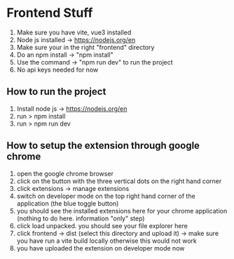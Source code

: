 #  Frontend Stuff

1. Make sure you have vite, vue3 installed
2. Node js installed -> https://nodejs.org/en
3. Make sure your in the right "frontend" directory
4. Do an npm install -> "npm install"
5. Use the command -> "npm run dev" to run the project
6. No api keys needed for now



## How to run the project

1. Install node js -> https://nodejs.org/en
2. run > npm install
3. run > npm run dev


## How to setup the extension through google chrome

1. open the google chrome browser
2. click on the button with the three vertical dots on the right hand corner
3. click extensions -> manage extensions
4. switch on developer mode on the top right hand corner of the application (the blue toggle button)
5. you should see the installed extensions here for your chrome application (nothing to do here. information "only" step)
6. click load unpacked. you should see your file explorer here
7. click frontend -> dist (select this directory and upload it) -> make sure you have run a vite build locally otherwise
    this would not work
8. you have uploaded the extension on developer mode now
